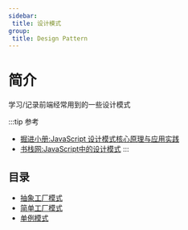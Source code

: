 ```yaml
---
sidebar:
 title: 设计模式
group:
 title: Design Pattern
---
```

# 简介

学习/记录前端经常用到的一些设计模式

:::tip 参考
* [掘进小册:JavaScript 设计模式核⼼原理与应⽤实践](https://juejin.im/book/5c70fc83518825428d7f9dfb/section/5c7163256fb9a049d132c3ed)
* [书栈网:JavaScript中的设计模式](https://www.bookstack.cn/read/design-pattern-in-javascript/README.md)
:::

## 目录
* [抽象工厂模式](./abstractfactory.md)
* [简单工厂模式](./factory.md)
* [单例模式](./single.md)